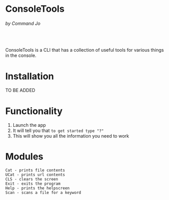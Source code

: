 # ConsoleTools
###### by Command Jo
<br><br>
ConsoleTools is a CLI that has a collection of useful tools
for various things in the console.

# Installation
TO BE ADDED


# Functionality
1. Launch the app
2. It will tell you that ```to get started type "?"```
3. This will show you all the information you need to work


# Modules
    Cat - prints file contents
    UCat - prints url contents
    CLS - clears the screen
    Exit - exits the program
    Help - prints the helpscreen
    Scan - scans a file for a keyword